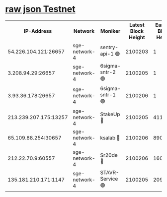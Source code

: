 
[raw json Testnet](https://rpc-check.sget.stavr.tech/sget/rpc-sget-result.json)
=


<table><tr><th>IP-Address</th><th>Network</th><th>Moniker</th><th>Latest Block Height</th><th>Earliest Block Height</th><th>Catching Up</th><th>Tx Index</th><th>Voting Power</th><th>Scan Time</th></tr><tr><td>54.226.104.121:26657</td><td>sge-network-4</td><td>sentry-api-1 🟢</td><td>2100203</td><td>1</td><td>False</td><td>on</td><td>0</td><td>2024-03-20T20:43:38.222494083UTC</td></tr><tr><td>3.208.94.29:26657</td><td>sge-network-4</td><td>6sigma-sntr-2 🟢</td><td>2100205</td><td>1</td><td>False</td><td>on</td><td>0</td><td>2024-03-20T20:43:47.462283999UTC</td></tr><tr><td>3.93.36.178:26657</td><td>sge-network-4</td><td>6sigma-sntr-1 🟢</td><td>2100206</td><td>1</td><td>False</td><td>on</td><td>0</td><td>2024-03-20T20:43:52.122752396UTC</td></tr><tr><td>213.239.207.175:13257</td><td>sge-network-4</td><td>StakeUp 🔴</td><td>2100205</td><td>411001</td><td>False</td><td>off</td><td>100</td><td>2024-03-20T20:43:46.569857017UTC</td></tr><tr><td>65.109.88.254:30657</td><td>sge-network-4</td><td>ksalab 🔴</td><td>2100206</td><td>890001</td><td>False</td><td>on</td><td>3497</td><td>2024-03-20T20:43:54.464143765UTC</td></tr><tr><td>212.22.70.9:60557</td><td>sge-network-4</td><td>Sr20de 🔴</td><td>2100206</td><td>1608978</td><td>False</td><td>on</td><td>133</td><td>2024-03-20T20:43:56.932357169UTC</td></tr><tr><td>135.181.210.171:1147</td><td>sge-network-4</td><td>STAVR-Service 🟢</td><td>2100205</td><td>2098001</td><td>False</td><td>on</td><td>0</td><td>2024-03-20T20:43:46.872544715UTC</td></tr></table>
